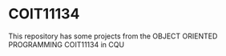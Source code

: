 # COIT11134
This repository has some projects from the OBJECT ORIENTED PROGRAMMING COIT11134 in CQU
